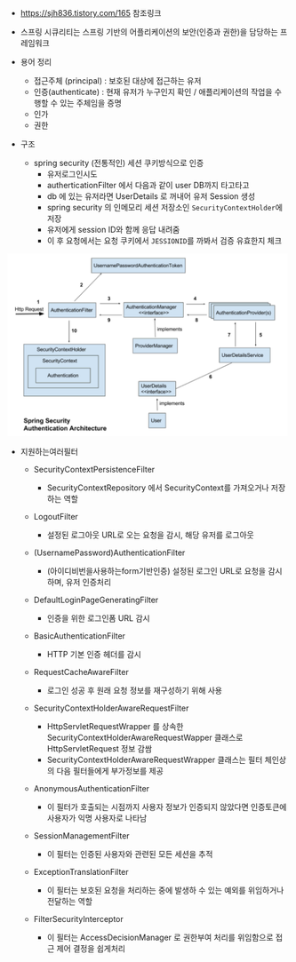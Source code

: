- <https://sjh836.tistory.com/165> 참조링크
- 스프링 시큐리티는 스프링 기반의 어플리케이션의 보안(인증과 권한)을 담당하는 프레임워크
- 용어 정리
  - 접근주체 (principal) : 보호된 대상에 접근하는 유저
  - 인증(authenticate) : 현재 유저가 누구인지 확인 / 애플리케이션의 작업을 수행할 수 있는 주체임을 증명
  - 인가 
  - 권한



- 구조
  - spring security (전통적인) 세션 쿠키방식으로 인증
    - 유저로그인시도
    - autherticationFilter 에서 다음과 같이 user DB까지 타고타고
    - db 에 있는 유저라면 UserDetails 로 꺼내어 유저 Session 생성
    - spring security 의 인메모리 세션 저장소인 `SecurityContextHolder`에 저장
    - 유저에게 session ID와 함께 응답 내려줌
    - 이 후 요청에서는 요청 쿠키에서 `JESSIONID`를 까봐서 검증 유효한지 체크

![1558933333467](assets/1558933333467.png)



- 지원하는여러필터

  - SecurityContextPersistenceFilter 
    - SecurityContextRepository 에서 SecurityContext를 가져오거나 저장하는 역할

  - LogoutFilter 
    - 설정된 로그아웃 URL로 오는 요청을 감시, 해당 유저를 로그아웃
  - (UsernamePassword)AuthenticationFilter
    - (아이디비번을사용하는form기반인증) 설정된 로그인 URL로 요청을 감시하며, 유저 인증처리
  - DefaultLoginPageGeneratingFilter 
    - 인증을 위한 로그인폼 URL 감시
  - BasicAuthenticationFilter
    - HTTP 기본 인증 헤더를 감시
  - RequestCacheAwareFilter
    - 로그인 성공 후 원래 요청 정보를 재구성하기 위해 사용
  - SecurityContextHolderAwareRequestFilter
    - HttpServletRequestWrapper 를 상속한 SecurityContextHolderAwareRequestWapper  클래스로 HttpServletRequest  정보 감쌈
    - SecurityContextHolderAwareRequestWrapper 클래스는 필터 체인상의 다음 필터들에게 부가정보를 제공
  - AnonymousAuthenticationFilter
    - 이 필터가 호출되는 시점까지 사용자 정보가 인증되지 않았다면 인증토큰에 사용자가 익명 사용자로 나타남
  - SessionManagementFilter
    - 이 필터는 인증된 사용자와 관련된 모든 세션을 추적
  - ExceptionTranslationFilter
    - 이 필터는 보호된 요청을 처리하는 중에 발생하 수 있는 예외를 위임하거나 전달하는 역할
  - FilterSecurityInterceptor
    - 이 필터는 AccessDecisionManager 로 권한부여 처리를 위임함으로 접근 제어 결정을 쉽게처리

